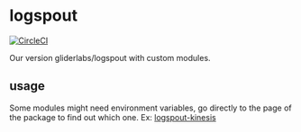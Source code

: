 # logspout

[![CircleCI](https://circleci.com/gh/remind101/logspout.svg?style=shield&circle-token=f0190152a89c452c606be6ff059434ed926946a0)](https://circleci.com/gh/remind101/logspout)

Our version gliderlabs/logspout with custom modules.

## usage
Some modules might need environment variables, go directly to the page of the package to find out which one.
Ex: [logspout-kinesis](https://github.com/remind101/logspout-kinesis)

